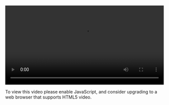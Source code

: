 <video controls="" style="width: 100%; display: block;"><source src="http://o86bpj665.bkt.clouddn.com/bianguaishou/4-3-clear-demo.mp4" type="video/mp4"><p>To view this video please enable JavaScript, and consider upgrading to a web browser that supports HTML5 video.</p></video>
